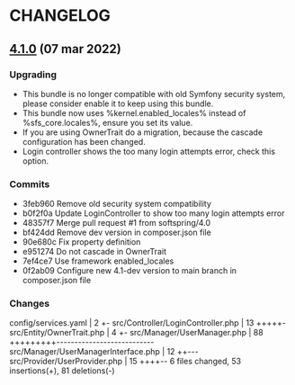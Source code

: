 # CHANGELOG

## [4.1.0](https://github.com/softspring/user-bundle/releases/tag/4.1.0) (07 mar 2022)

### Upgrading

- This bundle is no longer compatible with old Symfony security system, please consider enable it to keep using this bundle.
- This bundle now uses %kernel.enabled_locales% instead of %sfs_core.locales%, ensure you set its value.
- If you are using OwnerTrait do a migration, because the cascade configuration has been changed.
- Login controller shows the too many login attempts error, check this option.

### Commits

- 3feb960 Remove old security system compatibility
- b0f2f0a Update LoginController to show too many login attempts error
- 48357f7 Merge pull request #1 from softspring/4.0
- bf424dd Remove dev version in composer.json file
- 90e680c Fix property definition
- e951274 Do not cascade in OwnerTrait
- 7ef4ce7 Use framework enabled_locales
- 0f2ab09 Configure new 4.1-dev version to main branch in composer.json file

### Changes

 config/services.yaml                 |  2 +-
 src/Controller/LoginController.php   | 13 +++++-
 src/Entity/OwnerTrait.php            |  4 +-
 src/Manager/UserManager.php          | 88 +++++++++---------------------------
 src/Manager/UserManagerInterface.php | 12 ++---
 src/Provider/UserProvider.php        | 15 ++++--
 6 files changed, 53 insertions(+), 81 deletions(-)
